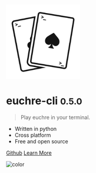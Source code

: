 
<img src="_media/logo_light.png" alt="logo" width="200"/>

# **euchre-cli** **<small>0.5.0</small>**

> Play euchre in your terminal.

- Written in python
- Cross platform
- Free and open source

[Github](https://github.com/bradleycwojcik/euchre-cli "Github")
[Learn More](#euchre-cli "Learn More")

![color](#B3C69F)
